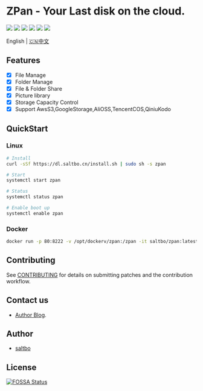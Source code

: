 ZPan - Your Last disk on the cloud. 
=========================

[![](https://github.com/saltbo/zpan/workflows/build/badge.svg)](https://github.com/saltbo/zpan/actions?query=workflow%3Abuild)
[![](https://codecov.io/gh/saltbo/zpan/branch/master/graph/badge.svg)](https://codecov.io/gh/saltbo/zpan)
[![](https://wakatime.com/badge/github/saltbo/zpan.svg)](https://wakatime.com/badge/github/saltbo/zpan)
[![](https://api.codacy.com/project/badge/Grade/88817db9b3b04c0293c9d001d574a5ef)](https://app.codacy.com/manual/saltbo/zpan?utm_source=github.com&utm_medium=referral&utm_content=saltbo/zpan&utm_campaign=Badge_Grade_Dashboard)
[![](https://img.shields.io/github/v/release/saltbo/zpan.svg)](https://github.com/saltbo/github.com/saltbo/zpan/releases)
[![](https://img.shields.io/github/license/saltbo/zpan.svg)](https://github.com/saltbo/github.com/saltbo/zpan/blob/master/LICENSE)

English | [🇨🇳中文](https://saltbo.cn/zpan)

## Features
- [x] File Manage
- [x] Folder Manage
- [x] File & Folder Share
- [x] Picture library
- [x] Storage Capacity Control
- [x] Support AwsS3,GoogleStorage,AliOSS,TencentCOS,QiniuKodo

## QuickStart
### Linux
```bash
# Install 
curl -sSf https://dl.saltbo.cn/install.sh | sudo sh -s zpan

# Start 
systemctl start zpan

# Status
systemctl status zpan

# Enable boot up
systemctl enable zpan
```

### Docker
```bash
docker run -p 80:8222 -v /opt/dockerv/zpan:/zpan -it saltbo/zpan:latest
```

## Contributing
See [CONTRIBUTING](CONTRIBUTING.md) for details on submitting patches and the contribution workflow.

## Contact us
- [Author Blog](https://saltbo.cn).

## Author
- [saltbo](https://github.com/saltbo)

## License
[![FOSSA Status](https://app.fossa.com/api/projects/git%2Bgithub.com%2Fsaltbo%2Fzpan.svg?type=large)](https://app.fossa.com/projects/git%2Bgithub.com%2Fsaltbo%2Fzpan?ref=badge_large)
